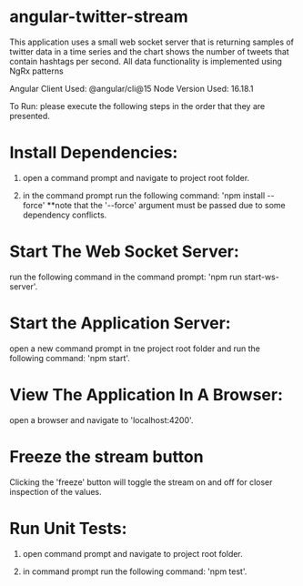 # angular-twitter-stream

This application uses a small web socket server that is returning samples of twitter data in a time series
and the chart shows the number of tweets that contain hashtags per second. All data functionality is implemented
using NgRx patterns


Angular Client Used: @angular/cli@15
Node Version Used: 16.18.1

To Run: please execute the following steps in the order that they are presented.

# Install Dependencies:

  1) open a command prompt and navigate to project root folder.

  2) in the command prompt run the following command: 'npm install --force'
     **note that the '--force' argument must be passed due to some dependency conflicts.


# Start The Web Socket Server:

  run the following command in the command prompt:
   'npm run start-ws-server'.

# Start the Application Server:

  open a new command prompt in tne project root folder and run the following command:
   'npm start'.


# View The Application In A Browser:

  open a browser and navigate to 'localhost:4200'.


# Freeze the stream button

 Clicking the 'freeze' button will toggle the stream on and off for closer inspection of the values.


# Run Unit Tests:

 1) open command prompt and navigate to project root folder.

 2) in command prompt run the following command: 'npm test'.
